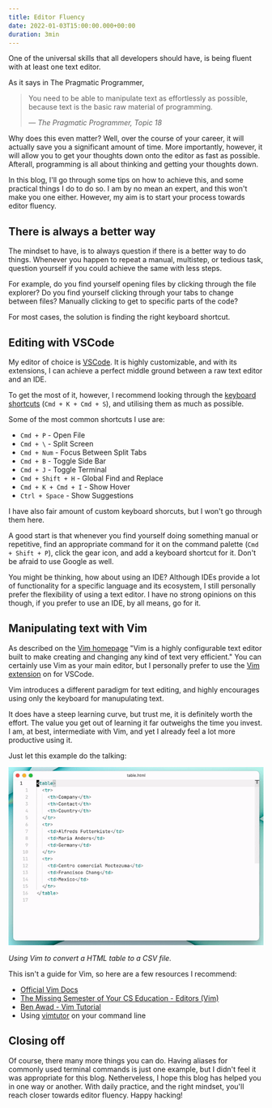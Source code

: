 ```yaml
---
title: Editor Fluency
date: 2022-01-03T15:00:00.000+00:00
duration: 3min
---
```


One of the universal skills that all developers should have, is being fluent with at least one text editor.

As it says in The Pragmatic Programmer,

> You need to be able to manipulate text as effortlessly as possible,
> because text is the basic raw material of programming.
>
> &mdash; <cite>The Pragmatic Programmer, Topic 18</cite>

Why does this even matter? Well, over the course of your career, it will actually save you a significant amount of time. More importantly, however, it will allow you to get your thoughts down onto the editor as fast as possible. Afterall, programming is all about thinking and getting your thoughts down.

In this blog, I'll go through some tips on how to achieve this, and some practical things I do to do so. I am by no mean an expert, and this won't make you one either. However, my aim is to start your process towards editor fluency.

## There is always a better way

The mindset to have, is to always question if there is a better way to do things. Whenever you happen to repeat a manual, multistep, or tedious task, question yourself if you could achieve the same with less steps.

For example, do you find yourself opening files by clicking through the file explorer? Do you find yourself clicking through your tabs to change between files? Manually clicking to get to specific parts of the code?

For most cases, the solution is finding the right keyboard shortcut.

## Editing with VSCode

My editor of choice is [VSCode](https://code.visualstudio.com). It is highly customizable, and with its extensions, I can achieve a perfect middle ground between a raw text editor and an IDE.

To get the most of it, however, I recommend looking through the [keyboard shortcuts](https://code.visualstudio.com/docs/getstarted/keybindings) (`Cmd + K + Cmd + S`), and utilising them as much as possible.

Some of the most common shortcuts I use are:

- `Cmd + P` - Open File
- `Cmd + \` - Split Screen
- `Cmd + Num` - Focus Between Split Tabs
- `Cmd + B` - Toggle Side Bar
- `Cmd + J` - Toggle Terminal
- `Cmd + Shift + H` - Global Find and Replace
- `Cmd + K + Cmd + I` - Show Hover
- `Ctrl + Space` - Show Suggestions

I have also fair amount of custom keyboard shorcuts, but I won't go through them here.

A good start is that whenever you find yourself doing something manual or repetitive, find an appropriate command for it on the command palette (`Cmd + Shift + P`), click the gear icon, and add a keyboard shortcut for it.
Don't be afraid to use Google as well.

You might be thinking, how about using an IDE? Although IDEs provide a lot of functionality for a specific language and its ecosystem, I still personally prefer the flexibility of using a text editor. I have no strong opinions on this though, if you prefer to use an IDE, by all means, go for it.

## Manipulating text with Vim

As described on the [Vim homepage](https://www.vim.org) "Vim is a highly configurable text editor built to make creating and changing any kind of text very efficient." You can certainly use Vim as your main editor, but I personally prefer to use the [Vim extension](https://marketplace.visualstudio.com/items?itemName=vscodevim.vim) on for VSCode.

Vim introduces a different paradigm for text editing, and highly encourages using only the keyboard for manupulating text.

It does have a steep learning curve, but trust me, it is definitely worth the effort. The value you get out of learning it far outweighs the time you invest. I am, at best, intermediate with Vim, and yet I already feel a lot more productive using it.

Just let this example do the talking:

<img
  alt="Vim HTML to CSV demo"
  src="/public/images/vim-html-to-csv-demo.gif"
/>
<figcaption class="-mt-4 text-center opacity-70">

_Using Vim to convert a HTML table to a CSV file._

</figcaption>

This isn't a guide for Vim, so here are a few resources I recommend:

- [Official Vim Docs](https://www.vim.org/docs.php)
- [The Missing Semester of Your CS Education - Editors (Vim)](https://missing.csail.mit.edu/2020/editors)
- [Ben Awad - Vim Tutorial](https://www.youtube.com/watch?v=IiwGbcd8S7I)
- Using [vimtutor](http://www2.geog.ucl.ac.uk/~plewis/teaching/unix/vimtutor) on your command line

## Closing off

Of course, there many more things you can do. Having aliases for commonly used terminal commands is just one example, but I didn't feel it was appropriate for this blog. Netherveless, I hope this blog has helped you in one way or another. With daily practice, and the right mindset, you'll reach closer towards editor fluency. Happy hacking!
